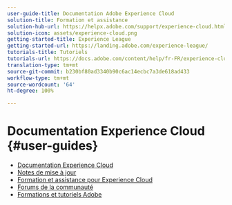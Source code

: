 ```yaml
---
user-guide-title: Documentation Adobe Experience Cloud
solution-title: Formation et assistance
solution-hub-url: https://helpx.adobe.com/support/experience-cloud.html
solution-icon: assets/experience-cloud.png
getting-started-title: Experience League
getting-started-url: https://landing.adobe.com/experience-league/
tutorials-title: Tutoriels
tutorials-url: https://docs.adobe.com/content/help/fr-FR/experience-cloud/tutorials/home.translate.html
translation-type: tm+mt
source-git-commit: b230bf80ad3340b90c6ac14ecbc7a3de618ad433
workflow-type: tm+mt
source-wordcount: '64'
ht-degree: 100%

---
```



# Documentation Experience Cloud {#user-guides}

+ [Documentation Experience Cloud](home.md)
+ [Notes de mise à jour](https://docs.adobe.com/content/help/fr-FR/release-notes/experience-cloud/current.html)
+ [Formation et assistance pour Experience Cloud](https://helpx.adobe.com/fr/support/experience-cloud.html)
+ [Forums de la communauté](https://forums.adobe.com/community/experience-cloud/)
+ [Formations et tutoriels Adobe](https://helpx.adobe.com/fr/learning.html?promoid=KAUDK)

<!--
+ [About Moving to Experience League](/help/landing-user-guides/experience-league-preview.md)
-->